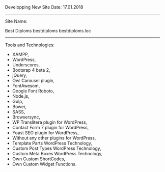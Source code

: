 Developping New Site
Date: 17.01.2018

-----
Site Name:

Best Diploms
bestdiploms
bestdiploms.loc

-----
Tools and Technologies:

- XAMPP,
- WordPress,
- Underscores,
- Bootsrap 4 beta 2,
- jQuery,
- Owl Carousel plugin,
- FontAwesom,
- Google Font Roboto,
- Node.js,
- Gulp,
- Bower,
- SASS,
- Browsersync,
- WP Translitera plugin for WordPress,
- Contact Form 7 plugin for WordPress,
- Yoast SEO plugin for WordPress,
- Without any other plugins for WordPress,
- Template Parts WordPress Technology,
- Custom Post Types WordPress Technology,
- Custom Meta Boxes WordPress Technology,
- Own Custom ShortCodes,
- Own Custom Widget Functions.
